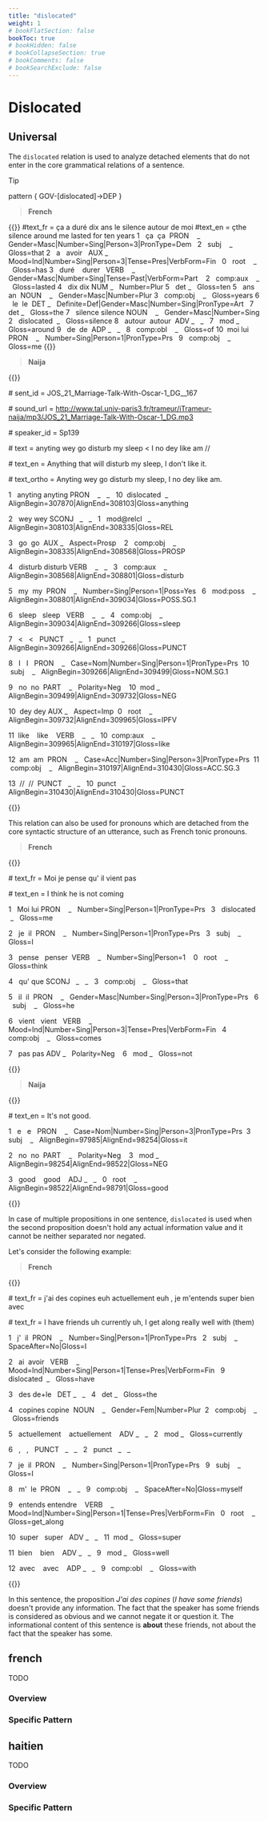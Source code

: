 ```yaml
---
title: "dislocated"
weight: 1
# bookFlatSection: false
bookToc: true
# bookHidden: false
# bookCollapseSection: true
# bookComments: false
# bookSearchExclude: false
---
```



# Dislocated



## Universal


The `dislocated` relation is used to analyze detached elements that do not enter in the core grammatical relations of a sentence.

>[!tip]
> pattern { GOV-[dislocated]->DEP }  

> **French**

{{<conll>}}
#text_fr = ça a duré dix ans le silence autour de moi
#text_en = çthe silence around me lasted for ten years
1   ça  ça  PRON    _   Gender=Masc|Number=Sing|Person=3|PronType=Dem   2   subj    _   Gloss=that
2   a   avoir   AUX _   Mood=Ind|Number=Sing|Person=3|Tense=Pres|VerbForm=Fin   0   root    _   Gloss=has
3   duré    durer   VERB    _   Gender=Masc|Number=Sing|Tense=Past|VerbForm=Part    2   comp:aux    _   Gloss=lasted
4   dix dix NUM _   Number=Plur 5   det _   Gloss=ten
5   ans an  NOUN    _   Gender=Masc|Number=Plur 3   comp:obj    _   Gloss=years
6   le  le  DET _   Definite=Def|Gender=Masc|Number=Sing|PronType=Art   7   det _   Gloss=the
7   silence silence NOUN    _   Gender=Masc|Number=Sing 2   dislocated  _   Gloss=silence
8   autour  autour  ADV _   _   7   mod _   Gloss=around
9   de  de  ADP _   _   8   comp:obl    _   Gloss=of
10  moi lui PRON    _   Number=Sing|Person=1|PronType=Prs   9   comp:obj    _   Gloss=me
{{</conll>}}

> **Naija**

{{<conll>}}

\# sent_id = JOS_21_Marriage-Talk-With-Oscar-1_DG__167

\# sound_url = http://www.tal.univ-paris3.fr/trameur/iTrameur-naija/mp3/JOS_21_Marriage-Talk-With-Oscar-1_DG.mp3

\# speaker_id = Sp139

\# text = anyting wey go disturb my sleep < I no dey like am //

\# text_en = Anything that will disturb my sleep, I don't like it.

\# text_ortho = Anyting wey go disturb my sleep, I no dey like am.

1   anyting anyting PRON    _   _   10  dislocated  _   AlignBegin=307870|AlignEnd=308103|Gloss=anything

2   wey wey SCONJ   _   _   1   mod@relcl   _   AlignBegin=308103|AlignEnd=308335|Gloss=REL

3   go  go  AUX _   Aspect=Prosp    2   comp:obj    _   AlignBegin=308335|AlignEnd=308568|Gloss=PROSP

4   disturb disturb VERB    _   _   3   comp:aux    _   AlignBegin=308568|AlignEnd=308801|Gloss=disturb

5   my  my  PRON    _   Number=Sing|Person=1|Poss=Yes   6   mod:poss    _   AlignBegin=308801|AlignEnd=309034|Gloss=POSS.SG.1

6   sleep   sleep   VERB    _   _   4   comp:obj    _   AlignBegin=309034|AlignEnd=309266|Gloss=sleep

7   <   <   PUNCT   _   _   1   punct   _   AlignBegin=309266|AlignEnd=309266|Gloss=PUNCT

8   I   I   PRON    _   Case=Nom|Number=Sing|Person=1|PronType=Prs  10  subj    _   AlignBegin=309266|AlignEnd=309499|Gloss=NOM.SG.1

9   no  no  PART    _   Polarity=Neg    10  mod _   AlignBegin=309499|AlignEnd=309732|Gloss=NEG

10  dey dey AUX _   Aspect=Imp  0   root    _   AlignBegin=309732|AlignEnd=309965|Gloss=IPFV

11  like    like    VERB    _   _   10  comp:aux    _   AlignBegin=309965|AlignEnd=310197|Gloss=like

12  am  am  PRON    _   Case=Acc|Number=Sing|Person=3|PronType=Prs  11  comp:obj    _   AlignBegin=310197|AlignEnd=310430|Gloss=ACC.SG.3

13  //  //  PUNCT   _   _   10  punct   _   AlignBegin=310430|AlignEnd=310430|Gloss=PUNCT

{{</conll>}}


  

This relation can also be used for pronouns which are detached from the core syntactic structure of an utterance, such as French tonic pronouns.

> **French**

  

{{<conll>}}

\# text_fr = Moi je pense qu' il vient pas

\# text_en = I think he is not coming

1   Moi lui PRON    _   Number=Sing|Person=1|PronType=Prs   3   dislocated  _   Gloss=me

2   je  il  PRON    _   Number=Sing|Person=1|PronType=Prs   3   subj    _   Gloss=I

3   pense   penser  VERB    _   Number=Sing|Person=1    0   root    _   Gloss=think

4   qu' que SCONJ   _   _   3   comp:obj    _   Gloss=that

5   il  il  PRON    _   Gender=Masc|Number=Sing|Person=3|PronType=Prs   6   subj    _   Gloss=he

6   vient   vient   VERB    _   Mood=Ind|Number=Sing|Person=3|Tense=Pres|VerbForm=Fin   4   comp:obj    _   Gloss=comes

7   pas pas ADV _   Polarity=Neg    6   mod _   Gloss=not

{{</conll>}}

> **Naija**

  

{{<conll>}}

\# text_en = It's not good.

1   e   e   PRON    _   Case=Nom|Number=Sing|Person=3|PronType=Prs  3   subj    _   AlignBegin=97985|AlignEnd=98254|Gloss=it

2   no  no  PART    _   Polarity=Neg    3   mod _   AlignBegin=98254|AlignEnd=98522|Gloss=NEG

3   good    good    ADJ _   _   0   root    _   AlignBegin=98522|AlignEnd=98791|Gloss=good

{{</conll>}}

  

In case of multiple propositions in one sentence, `dislocated` is used when the second proposition doesn't hold any actual information value and it cannot be neither separated nor negated.

  

Let's consider the following example:

  
>  **French**

{{<conll>}}

\# text_fr = j'ai des copines euh actuellement euh , je m'entends super bien avec

\# text_fr = I have friends uh currently uh, I get along really well with (them)

1   j'  il  PRON    _   Number=Sing|Person=1|PronType=Prs   2   subj    _   SpaceAfter=No|Gloss=I

2   ai  avoir   VERB    _   Mood=Ind|Number=Sing|Person=1|Tense=Pres|VerbForm=Fin   9   dislocated  _   Gloss=have

3   des de+le   DET _   _   4   det _   Gloss=the

4   copines copine  NOUN    _   Gender=Fem|Number=Plur  2   comp:obj    _   Gloss=friends

5   actuellement    actuellement    ADV _   _   2   mod _   Gloss=currently

6   ,   ,   PUNCT   _   _   2   punct   _   _

7   je  il  PRON    _   Number=Sing|Person=1|PronType=Prs   9   subj    _   Gloss=I

8   m'  le  PRON    _   _   9   comp:obj    _   SpaceAfter=No|Gloss=myself

9   entends entendre    VERB    _   Mood=Ind|Number=Sing|Person=1|Tense=Pres|VerbForm=Fin   0   root    _   Gloss=get_along

10  super   super   ADV _   _   11  mod _   Gloss=super

11  bien    bien    ADV _   _   9   mod _   Gloss=well

12  avec    avec    ADP _   _   9   comp:obl    _   Gloss=with

{{</conll>}}

  

In this sentence, the proposition *J'ai des copines* (*I have some friends*) doesn't provide any information. The fact that the speaker has some friends is considered as obvious and we cannot negate it or question it. The informational content of this sentence is **about** these friends, not about the fact that the speaker has some.





## french

TODO
### Overview

### Specific Pattern




## haitien

TODO
### Overview

### Specific Pattern



